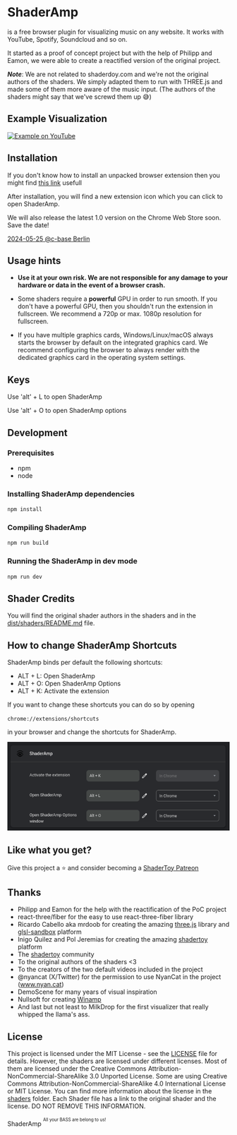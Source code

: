 # ShaderAmp

is a free browser plugin for visualizing music on any website. It works with YouTube, Spotify, Soundcloud and so on.

It started as a proof of concept project but with the help of Philipp and Eamon, we were able to create a reactified version of the original project.

***Note***: We are not related to shaderdoy.com and we're not the original authors of the shaders.
We simply adapted them to run with THREE.js and made some of them more aware of the music input.
(The authors of the shaders might say that we've screwd them up 😅)

## Example Visualization

[![Example on YouTube](https://img.youtube.com/vi/5LPhK8k_xEI/0.jpg)](https://www.youtube.com/watch?v=5LPhK8k_xEI)


## Installation

If you don't know how to install an unpacked browser extension then you might find [this link](https://developer.chrome.com/docs/extensions/mv3/getstarted/development-basics/#load-unpacked) usefull

After installation, you will find a new extension icon which you can click to open ShaderAmp.

We will also release the latest 1.0 version on the Chrome Web Store soon. Save the date!

[2024-05-25 @c-base Berlin](https://c-base.org/calendar/#view=month&date=2024-05-01&event=b7be3608-1875-455b-b162-8b201fc1a715)

## Usage hints

- **Use it at your own risk. We are not responsible for any damage to your hardware or data in the event of a browser crash.**

- Some shaders require a **powerful** GPU in order to run smooth. If you don't have a powerful GPU, then you shouldn't run the extension in fullscreen. We recommend a 720p or max. 1080p resolution for fullscreen.

- If you have multiple graphics cards, Windows/Linux/macOS always starts the browser by default on the integrated graphics card. We recommend configuring the browser to always render with the dedicated graphics card in the operating system settings.

## Keys

Use 'alt' + L to open ShaderAmp

Use 'alt' + O to open ShaderAmp options

## Development

### Prerequisites
- npm
- node

### Installing ShaderAmp dependencies

```bash
npm install
```

### Compiling ShaderAmp

```bash
npm run build
```

### Running the ShaderAmp in dev mode

```bash
npm run dev
```

## Shader Credits

You will find the original shader authors in the shaders and in the [dist/shaders/README.md](dist/shaders/README.md) file.


## How to change ShaderAmp Shortcuts

ShaderAmp binds per default the following shortcuts:
- ALT + L: Open ShaderAmp
- ALT + O: Open ShaderAmp Options
- ALT + K: Activate the extension


If you want to change these shortcuts you can do so by opening

`chrome://extensions/shortcuts`

in your browser and change the shortcuts for ShaderAmp.

![ ](screenshots/shortcuts.png)

## Like what you get?

Give this project a ⭐ and consider becoming a [ShaderToy Patreon](https://www.patreon.com/shadertoy)


## Thanks

- Philipp and Eamon for the help with the reactification of the PoC project
- react-three/fiber for the easy to use react-three-fiber library
- Ricardo Cabello aka mrdoob for creating the amazing [three.js](https://threejs.org/) library and [glsl-sandbox](https://glslsandbox.com/) platform
- Inigo Quilez and Pol Jeremias for creating the amazing [shadertoy](https://www.shadertoy.com/) platform
- The [shadertoy](https://www.shadertoy.com/) community
- To the original authors of the shaders <3
- To the creators of the two default videos included in the project
- @nyancat (X/Twitter) for the permission to use NyanCat in the project (www.nyan.cat)
- DemoScene for many years of visual inspiration
- Nullsoft for creating [Winamp](https://www.winamp.com/)
- And last but not least to MilkDrop for the first visualizer that really whipped the llama's ass.

## License

This project is licensed under the MIT License - see the [LICENSE](LICENSE) file for details.
However, the shaders are licensed under different licenses. Most of them are licensed under the Creative Commons Attribution-NonCommercial-ShareAlike 3.0 Unported License.
Some are using Creative Commons Attribution-NonCommercial-ShareAlike 4.0 International License or MIT License.
You can find more information about the license in the [shaders](dist/shaders) folder.
Each Shader file has a link to the original shader and the license. DO NOT REMOVE THIS INFORMATION.

ShaderAmp
<sup><sup>All your BASS are belong to us!<sup></sup>